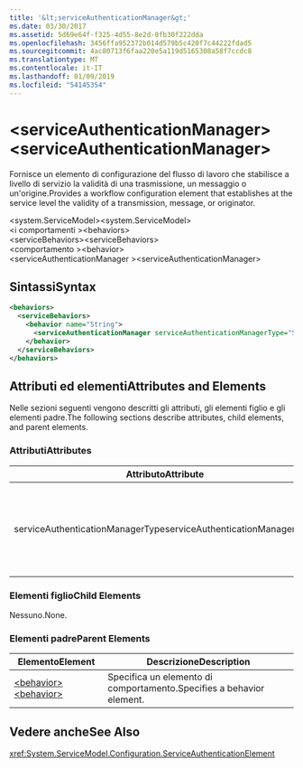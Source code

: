 ```yaml
---
title: '&lt;serviceAuthenticationManager&gt;'
ms.date: 03/30/2017
ms.assetid: 5d69e64f-f325-4d55-8e2d-0fb30f222dda
ms.openlocfilehash: 3456ffa952372b014d579b5c420f7c44222fdad5
ms.sourcegitcommit: 4ac80713f6faa220e5a119d5165308a58f7ccdc8
ms.translationtype: MT
ms.contentlocale: it-IT
ms.lasthandoff: 01/09/2019
ms.locfileid: "54145354"
---
```

# <a name="ltserviceauthenticationmanagergt"></a><span data-ttu-id="bcd0e-102">&lt;serviceAuthenticationManager&gt;</span><span class="sxs-lookup"><span data-stu-id="bcd0e-102">&lt;serviceAuthenticationManager&gt;</span></span>
<span data-ttu-id="bcd0e-103">Fornisce un elemento di configurazione del flusso di lavoro che stabilisce a livello di servizio la validità di una trasmissione, un messaggio o un'origine.</span><span class="sxs-lookup"><span data-stu-id="bcd0e-103">Provides a workflow configuration element that establishes at the service level the validity of a transmission, message, or originator.</span></span>  
  
<span data-ttu-id="bcd0e-104">\<system.ServiceModel></span><span class="sxs-lookup"><span data-stu-id="bcd0e-104">\<system.ServiceModel></span></span>  
<span data-ttu-id="bcd0e-105">\<i comportamenti ></span><span class="sxs-lookup"><span data-stu-id="bcd0e-105">\<behaviors></span></span>  
<span data-ttu-id="bcd0e-106">\<serviceBehaviors></span><span class="sxs-lookup"><span data-stu-id="bcd0e-106">\<serviceBehaviors></span></span>  
<span data-ttu-id="bcd0e-107">\<comportamento ></span><span class="sxs-lookup"><span data-stu-id="bcd0e-107">\<behavior></span></span>  
<span data-ttu-id="bcd0e-108">\<serviceAuthenticationManager ></span><span class="sxs-lookup"><span data-stu-id="bcd0e-108">\<serviceAuthenticationManager></span></span>  
  
## <a name="syntax"></a><span data-ttu-id="bcd0e-109">Sintassi</span><span class="sxs-lookup"><span data-stu-id="bcd0e-109">Syntax</span></span>  
  
```xml  
<behaviors>
  <serviceBehaviors>
    <behavior name="String">
      <serviceAuthenticationManager serviceAuthenticationManagerType="String" />
    </behavior>
  </serviceBehaviors>
</behaviors>
```  
  
## <a name="attributes-and-elements"></a><span data-ttu-id="bcd0e-110">Attributi ed elementi</span><span class="sxs-lookup"><span data-stu-id="bcd0e-110">Attributes and Elements</span></span>  
 <span data-ttu-id="bcd0e-111">Nelle sezioni seguenti vengono descritti gli attributi, gli elementi figlio e gli elementi padre.</span><span class="sxs-lookup"><span data-stu-id="bcd0e-111">The following sections describe attributes, child elements, and parent elements.</span></span>  
  
### <a name="attributes"></a><span data-ttu-id="bcd0e-112">Attributi</span><span class="sxs-lookup"><span data-stu-id="bcd0e-112">Attributes</span></span>  
  
|<span data-ttu-id="bcd0e-113">Attributo</span><span class="sxs-lookup"><span data-stu-id="bcd0e-113">Attribute</span></span>|<span data-ttu-id="bcd0e-114">Descrizione</span><span class="sxs-lookup"><span data-stu-id="bcd0e-114">Description</span></span>|  
|---------------|-----------------|  
|<span data-ttu-id="bcd0e-115">serviceAuthenticationManagerType</span><span class="sxs-lookup"><span data-stu-id="bcd0e-115">serviceAuthenticationManagerType</span></span>|<span data-ttu-id="bcd0e-116">Stringa che specifica il tipo del criterio di autenticazione per il comportamento corrente.</span><span class="sxs-lookup"><span data-stu-id="bcd0e-116">A string that specifies the type of the authentication policy for the current behavior.</span></span>|  
  
### <a name="child-elements"></a><span data-ttu-id="bcd0e-117">Elementi figlio</span><span class="sxs-lookup"><span data-stu-id="bcd0e-117">Child Elements</span></span>  
 <span data-ttu-id="bcd0e-118">Nessuno.</span><span class="sxs-lookup"><span data-stu-id="bcd0e-118">None.</span></span>  
  
### <a name="parent-elements"></a><span data-ttu-id="bcd0e-119">Elementi padre</span><span class="sxs-lookup"><span data-stu-id="bcd0e-119">Parent Elements</span></span>  
  
|<span data-ttu-id="bcd0e-120">Elemento</span><span class="sxs-lookup"><span data-stu-id="bcd0e-120">Element</span></span>|<span data-ttu-id="bcd0e-121">Descrizione</span><span class="sxs-lookup"><span data-stu-id="bcd0e-121">Description</span></span>|  
|-------------|-----------------|  
|[<span data-ttu-id="bcd0e-122">\<behavior></span><span class="sxs-lookup"><span data-stu-id="bcd0e-122">\<behavior></span></span>](../../../../../docs/framework/configure-apps/file-schema/wcf/behavior-of-endpointbehaviors.md)|<span data-ttu-id="bcd0e-123">Specifica un elemento di comportamento.</span><span class="sxs-lookup"><span data-stu-id="bcd0e-123">Specifies a behavior element.</span></span>|  
  
## <a name="see-also"></a><span data-ttu-id="bcd0e-124">Vedere anche</span><span class="sxs-lookup"><span data-stu-id="bcd0e-124">See Also</span></span>  
 <xref:System.ServiceModel.Configuration.ServiceAuthenticationElement>
